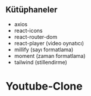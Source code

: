 ## Kütüphaneler 

- axios
- react-icons 
- react-router-dom
- react-player (video oynatıcı)
- millify (sayı formatlama)
- moment (zaman formatlama)
- tailwind (stillendirme) 
# Youtube-Clone
